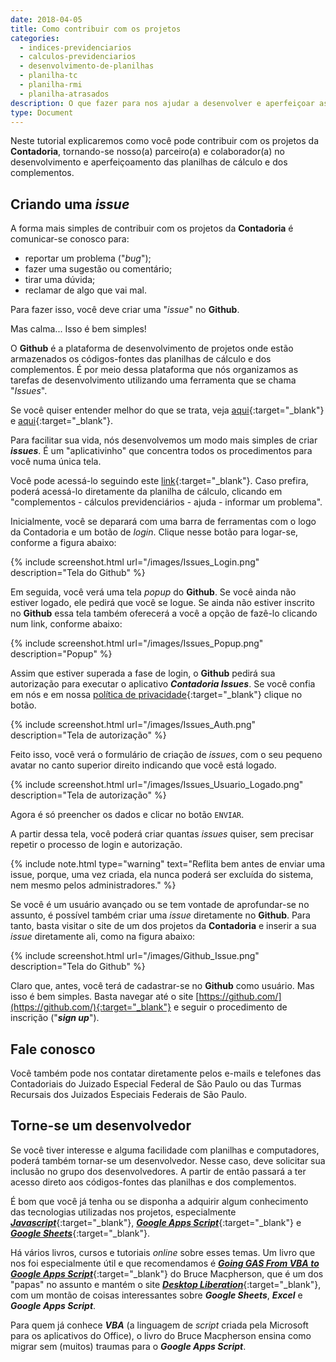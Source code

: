 ```yaml
---
date: 2018-04-05
title: Como contribuir com os projetos
categories:
  - indices-previdenciarios
  - calculos-previdenciarios
  - desenvolvimento-de-planilhas
  - planilha-tc
  - planilha-rmi
  - planilha-atrasados
description: O que fazer para nos ajudar a desenvolver e aperfeiçoar as planilhas de cálculo e os complementos.
type: Document
---
```

Neste tutorial explicaremos como você pode contribuir com os projetos da **Contadoria**, tornando-se nosso(a) parceiro(a) e colaborador(a) no desenvolvimento e aperfeiçoamento das planilhas de cálculo e dos complementos.

## Criando uma _issue_

A forma mais simples de contribuir com os projetos da **Contadoria** é comunicar-se conosco para:
+ reportar um problema ("_bug_");
+ fazer uma sugestão ou comentário;
+ tirar uma dúvida;
+ reclamar de algo que vai mal.

Para fazer isso, você deve criar uma "_issue_" no **Github**. 

Mas calma... Isso é bem simples!

O **Github** é a plataforma de desenvolvimento de projetos onde estão armazenados os códigos-fontes das planilhas de cálculo e dos complementos. É por meio dessa plataforma que nós organizamos as tarefas de desenvolvimento utilizando uma ferramenta que se chama "_Issues_".

Se você quiser entender melhor do que se trata, veja [aqui](https://pt.wikipedia.org/wiki/GitHub){:target="_blank"} e [aqui](https://pt.stackoverflow.com/questions/101706/pra-que-serve-o-issue-no-github){:target="_blank"}.

Para facilitar sua vida, nós desenvolvemos um modo mais simples de criar _**issues**_. É um "aplicativinho" que concentra todos os procedimentos para você numa única tela.

Você pode acessá-lo seguindo este [link](https://script.google.com/macros/s/AKfycbwMQVo2G0pvhvq-aadi9LOK8UUYn2eK-36nz7jZVyqTcZ06Ncc/exec){:target="_blank"}. Caso prefira, poderá acessá-lo diretamente da planilha de cálculo, clicando em "complementos - cálculos previdenciários - ajuda - informar um problema".

Inicialmente, você se deparará com uma barra de ferramentas com o logo da Contadoria e um botão de _login_. Clique nesse botão para logar-se, conforme a figura abaixo:

{% include screenshot.html url="/images/Issues_Login.png" description="Tela do Github" %}

Em seguida, você verá uma tela _popup_ do **Github**. Se você ainda não estiver logado, ele pedirá que você se logue. Se ainda não estiver inscrito no **Github** essa tela também oferecerá a você a opção de fazê-lo clicando num link, conforme abaixo:

{% include screenshot.html url="/images/Issues_Popup.png" description="Popup" %}

Assim que estiver superada a fase de login, o **Github** pedirá sua autorização para executar o aplicativo _**Contadoria Issues**_. Se você confia em nós e em nossa [política de privacidade](https://contadoria.github.io/privacidade){:target="_blank"} clique no botão.

{% include screenshot.html url="/images/Issues_Auth.png" description="Tela de autorização" %}

Feito isso, você verá o formulário de criação de _issues_, com o seu pequeno avatar no canto superior direito indicando que você está logado.

{% include screenshot.html url="/images/Issues_Usuario_Logado.png" description="Tela de autorização" %}

Agora é só preencher os dados e clicar no botão `ENVIAR`.

A partir dessa tela, você poderá criar quantas _issues_ quiser, sem precisar repetir o processo de login e autorização.

{% include note.html type="warning" text="Reflita bem antes de enviar uma issue, porque, uma vez criada, ela nunca poderá ser excluída do sistema, nem mesmo pelos administradores." %}

Se você é um usuário avançado ou se tem vontade de aprofundar-se no assunto, é possível também criar uma _issue_ diretamente no **Github**. Para tanto, basta visitar o site de um dos projetos da **Contadoria** e inserir a sua _issue_ diretamente ali, como na figura abaixo:  

{% include screenshot.html url="/images/Github_Issue.png" description="Tela do Github" %}

Claro que, antes, você terá de cadastrar-se no **Github** como usuário. Mas isso é bem simples. Basta navegar até o site [https://github.com/](https://github.com/){:target="_blank"} e seguir o procedimento de inscrição ("_**sign up**_").

## Fale conosco

Você também pode nos contatar diretamente pelos e-mails e telefones das Contadoriais do Juizado Especial Federal de São Paulo ou das Turmas Recursais dos Juizados Especiais Federais de São Paulo.

## Torne-se um desenvolvedor

Se você tiver interesse e alguma facilidade com planilhas e computadores, poderá também tornar-se um desenvolvedor. Nesse caso, deve solicitar sua inclusão no grupo dos desenvolvedores. A partir de então passará a ter acesso direto aos códigos-fontes das planilhas e dos complementos.

É bom que você já tenha ou se disponha a adquirir algum conhecimento das tecnologias utilizadas nos projetos, especialmente [_**Javascript**_](https://developer.mozilla.org/pt-BR/docs/Aprender/JavaScript){:target="_blank"}, [_**Google Apps Script**_](https://www.google.com/script/start/){:target="_blank"} e [_**Google Sheets**_](https://gsuite.google.com/learning-center/products/sheets/){:target="_blank"}.

Há vários livros, cursos e tutoriais _online_ sobre esses temas. Um livro que nos foi especialmente útil e que recomendamos é [_**Going GAS From VBA to Google Apps Script**_](http://shop.oreilly.com/product/0636920045816.do){:target="_blank"} do Bruce Macpherson, que é um dos "papas" no assunto e mantém o site [_**Desktop Liberation**_](http://ramblings.mcpher.com/){:target="_blank"}, com um montão de coisas interessantes sobre _**Google Sheets**_, _**Excel**_ e _**Google Apps Script**_.

Para quem já conhece _**VBA**_ (a linguagem de _script_ criada pela Microsoft para os aplicativos do Office), o livro do Bruce Macpherson ensina como migrar sem (muitos) traumas para o _**Google Apps Script**_.
